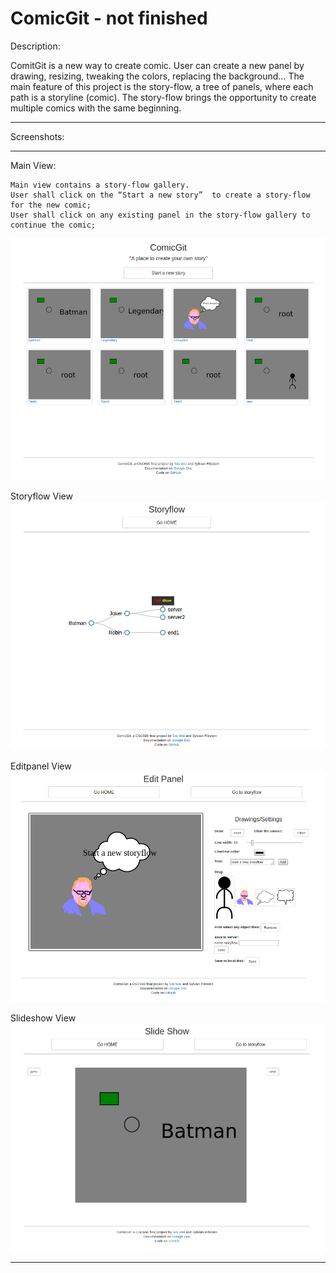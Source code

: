 ComicGit - not finished
=====

Description:

ComitGit is a new way to create comic. User can create a new panel by drawing, resizing, tweaking the colors, replacing the background... The main feature of this project is the story-flow, a tree of panels, where each path is a storyline (comic). The story-flow brings the opportunity to create multiple comics with the same beginning.

----------------------------------------------------------

Screenshots:

----------------------------------------------------------

  Main View:
  
    Main view contains a story-flow gallery. 
    User shall click on the “Start a new story”  to create a story-flow for the new comic;
    User shall click on any existing panel in the story-flow gallery to continue the comic;
    
  ![Main View](https://raw.githubusercontent.com/Robinss2014/ComicGit/master/assets/imgs/index.png)
  
  Storyflow View
  ![storyflow View](https://raw.githubusercontent.com/Robinss2014/ComicGit/master/assets/imgs/storyflowView.png)
  
  Editpanel View
  ![editpanel View](https://raw.githubusercontent.com/Robinss2014/ComicGit/master/assets/imgs/editpanelView.png)
  
  Slideshow View
  ![Slide Show View](https://raw.githubusercontent.com/Robinss2014/ComicGit/master/assets/imgs/slideshowView.png)

----------------------------------------------------------

